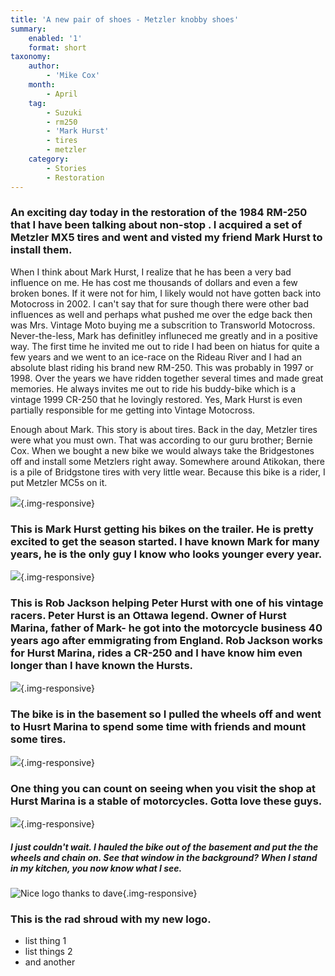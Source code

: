 ```yaml
---
title: 'A new pair of shoes - Metzler knobby shoes'
summary:
    enabled: '1'
    format: short
taxonomy:
    author:
        - 'Mike Cox'
    month:
        - April
    tag:
        - Suzuki
        - rm250
        - 'Mark Hurst'
        - tires
        - metzler
    category:
        - Stories
        - Restoration
---
```


### An exciting day today in the restoration of the 1984 RM-250 that I have been talking about non-stop .  I acquired a set of Metzler MX5 tires and went and visted my friend Mark Hurst to install them.

When I think about Mark Hurst, I realize that he has been a very bad influence on me. He has cost me thousands of dollars and even a few broken bones.  If it were not for him, I likely would not have gotten back into Motocross in 2002.  I can't say that for sure though there were other bad influences as well and perhaps what pushed me over the edge back then was Mrs. Vintage Moto buying me a subscrition to Transworld Motocross.  Never-the-less, Mark has definitley influneced me greatly and in a positive way.  The first time he invited me out to ride I had been on hiatus for quite a few years and we went to an ice-race on the Rideau River and I had an absolute blast riding his brand new RM-250.  This was probably in 1997 or 1998.  Over the years we have ridden together several times and made great memories.  He always invites me out to ride his buddy-bike which is a vintage 1999 CR-250 that he lovingly restored. Yes, Mark Hurst is even partially responsible for me getting into Vintage Motocross.

Enough about Mark.  This story is about tires.  Back in the day, Metzler tires were what you must own.  That was according to our guru brother; Bernie Cox.  When we bought a new bike we would always take the Bridgestones off and install some Metzlers right away.  Somewhere around Atikokan, there is a pile of Bridgstone tires with very little wear. Because this bike is a rider, I put Metzler MC5s on it.

![](IMG_20160412_121355.jpg?cropResize=800,600){.img-responsive}
### This is Mark Hurst getting his bikes on the trailer.  He is pretty excited to get the season started.  I have known Mark for many years, he is the only guy I know who looks younger every year.

![](IMG_20160412_121332.jpg?cropResize=800,600){.img-responsive}
### This is Rob Jackson helping Peter Hurst with one of his vintage racers.  Peter Hurst is an Ottawa legend.  Owner of Hurst Marina, father of Mark- he got into the motorcycle business 40 years ago after emmigrating from England.  Rob Jackson works for Hurst Marina, rides a CR-250 and I have know him even longer than I have known the Hursts.

![](IMG_20160412_095033.jpg?cropResize=800,600){.img-responsive}
### The bike is in the basement so I pulled the wheels off and went to Husrt Marina to spend some time with friends and mount some tires.

![](IMG_20160412_121406.jpg?cropResize=800,600){.img-responsive}
### One thing you can count on seeing when you visit the shop at Hurst Marina is a stable of motorcycles.  Gotta love these guys.

![](IMG_20160412_160904.jpg?cropResize=800,600){.img-responsive}
##### _I just couldn't wait.  I hauled the bike out of the basement and put the the wheels and chain on.  See that window in the background?  When I stand in my kitchen, you now know what I see._

![Nice logo thanks to dave](IMG_20160408_111843.jpg?cropResize=800,600){.img-responsive}
### This is the rad shroud with my new logo.

- list thing 1
- list things 2
- and another



